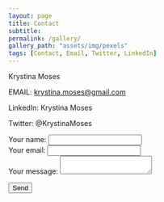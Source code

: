 ```yaml
---
layout: page
title: Contact
subtitle:
permalink: /gallery/
gallery_path: "assets/img/pexels"
tags: [Contact, Email, Twitter, LinkedIn]
---
```


Krystina Moses

EMAIL: krystina.moses@gmail.com

LinkedIn: Krystina Moses

Twitter: @KrystinaMoses

<form
  action="https://formspree.io/f/xleobgqn"
  method="POST"
>
  <label>
    Your name:
    <input type="text" name="name"><br />
  </label>
  <label>
    Your email:
    <input type="text" name="_replyto"><br />
  </label>
  <label>
    Your message:
    <textarea name="message"></textarea><br />
  </label>

  <!-- your other form fields go here -->

  <button type="submit">Send</button>
</form>
